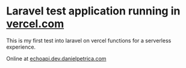 # Laravel test application running in [vercel.com](https://vercel.com)

This is my first test into laravel on vercel functions for a serverless experience.

Online at [echoapi.dev.danielpetrica.com](https://echoapi.dev.danielpetrica.com/)
